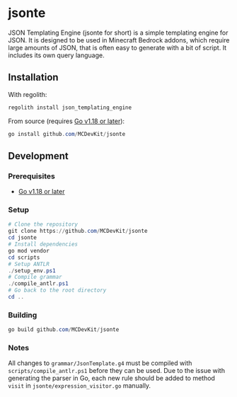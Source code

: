 # jsonte

JSON Templating Engine (jsonte for short) is a simple templating engine for JSON. 
It is designed to be used in Minecraft Bedrock addons, which require large amounts of JSON, 
that is often easy to generate with a bit of script. 
It includes its own query language.

## Installation

With regolith:

```powershell
regolith install json_templating_engine
```

From source (requires [Go v1.18 or later](https://golang.org/)):

```powershell
go install github.com/MCDevKit/jsonte
```

## Development

### Prerequisites

- [Go v1.18 or later](https://golang.org/)

### Setup

```powershell
# Clone the repository
git clone https://github.com/MCDevKit/jsonte
cd jsonte
# Install dependencies
go mod vendor
cd scripts
# Setup ANTLR
./setup_env.ps1
# Compile grammar
./compile_antlr.ps1
# Go back to the root directory
cd ..
```

### Building

```powershell
go build github.com/MCDevKit/jsonte
```

### Notes

All changes to `grammar/JsonTemplate.g4` must be compiled with `scripts/compile_antlr.ps1` before they can be used.
Due to the issue with generating the parser in Go, each new rule should be added to method `visit` in `jsonte/expression_visitor.go` manually.